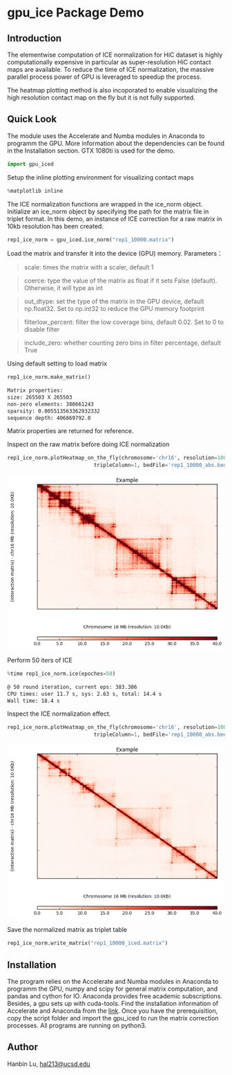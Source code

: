
# gpu_ice Package Demo

## Introduction
The elementwise computation of ICE normalization for HiC dataset is highly computationally expensive in particular as super-resolution HiC contact maps are available. To reduce the time of ICE normalization, the massive parallel process power of GPU is leveraged to speedup the process.

The heatmap plotting method is also incoporated to enable visualizing the high resolution contact map on the fly but it is not fully supported. 

## Quick Look

The module uses the Accelerate and Numba modules in Anaconda to programm the GPU. More information about
the dependencies can be found in the Installation section. GTX 1080ti is used for the demo.


```python
import gpu_iced
```

Setup the inline plotting environment for visualizing contact maps


```python
%matplotlib inline
```

The ICE normalization functions are wrapped in the ice_norm object. Initialize an ice_norm object by specifying the path for the matrix file in triplet format. In this demo, an instance of ICE correction for a raw matrix in 10kb resolution has been created.


```python
rep1_ice_norm = gpu_iced.ice_norm("rep1_10000.matrix")
```

Load the matrix and transfer it into the device (GPU) memory. Parameters：
> scale: times the matrix with a scaler, default 1

> coerce: type the value of the matrix as float if it sets False (default). Otherwise, it will type as int

> out_dtype: set the type of the matrix in the GPU device, default np.float32. Set to np.int32 to reduce the GPU memory footprint

> filterlow_percent: filter the low coverage bins, default 0.02. Set to 0 to disable filter

> include_zero: whether counting zero bins in filter percentage, default True

Using default setting to load matrix


```python
rep1_ice_norm.make_matrix()
```

    Matrix properties:
    size: 265503 X 265503
    non-zero elements: 388661243
    sparsity: 0.005513563362932332
    sequence depth: 406869792.0


Matrix properties are returned for reference.

Inspect on the raw matrix before doing ICE normalization


```python
rep1_ice_norm.plotHeatmap_on_the_fly(chromosome='chr16', resolution=10000, names='Example', start=2200, end=2650, 
                            tripleColumn=1, bedFile='rep1_10000_abs.bed', matrixMax = 40, upSide=1,heatmapColor=1)
```


![png](output_13_0.png)


Perform 50 iters of ICE


```python
%time rep1_ice_norm.ice(epoches=50)
```

    @ 50 round iteration, current eps: 383.386
    CPU times: user 11.7 s, sys: 2.63 s, total: 14.4 s
    Wall time: 18.4 s


Inspect the ICE normalization effect.


```python
rep1_ice_norm.plotHeatmap_on_the_fly(chromosome='chr16', resolution=10000, names='Example', start=2200, end=2650, 
                            tripleColumn=1, bedFile='rep1_10000_abs.bed', matrixMax = 40, upSide=1,heatmapColor=1)
```


![png](output_17_0.png)


Save the normalized matrix as triplet table


```python
rep1_ice_norm.write_matrix("rep1_10000_iced.matrix")
```

## Installation

The program relies on the Accelerate and Numba modules in Anaconda to programm the GPU, numpy and scipy for general matrix computation, and pandas and cython for IO. Anaconda provides free academic subscriptions. Besides, a gpu sets up with cuda-tools. Find the installation information of Accelerate and Anaconda from the [link](https://docs.continuum.io/accelerate/#installation). Once you have the prerequisition, copy the script folder and import the gpu_iced to run the matrix correction processes. All programs are running on python3.

## Author

Hanbin Lu, hal213@ucsd.edu

